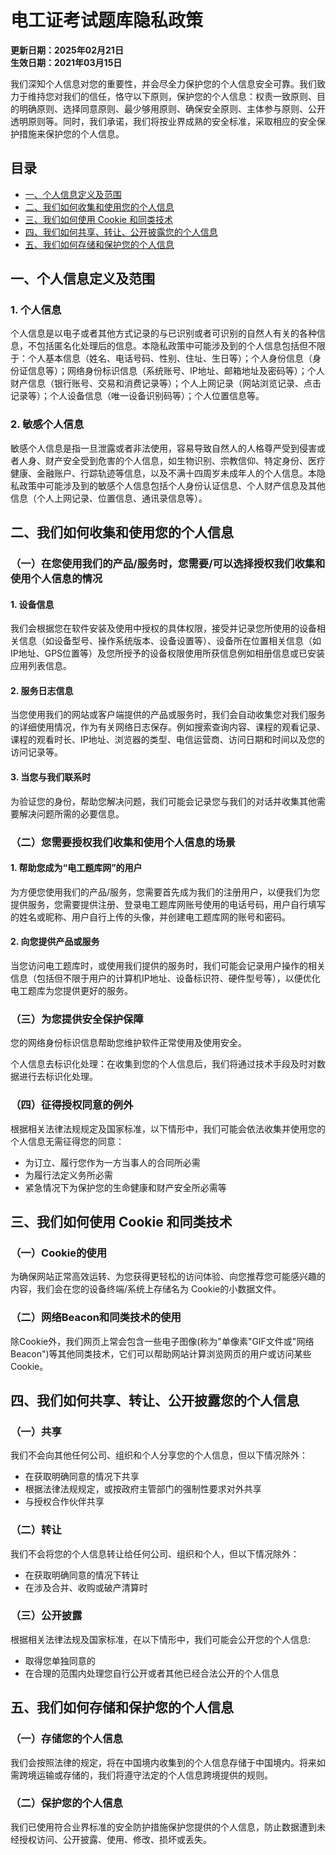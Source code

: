 # 电工证考试题库隐私政策

**更新日期：2025年02月21日**  
**生效日期：2021年03月15日**

我们深知个人信息对您的重要性，并会尽全力保护您的个人信息安全可靠。我们致力于维持您对我们的信任，恪守以下原则，保护您的个人信息：权责一致原则、目的明确原则、选择同意原则、最少够用原则、确保安全原则、主体参与原则、公开透明原则等。同时，我们承诺，我们将按业界成熟的安全标准，采取相应的安全保护措施来保护您的个人信息。

## 目录

- [一、个人信息定义及范围](#一、个人信息定义及范围)
- [二、我们如何收集和使用您的个人信息](#二、我们如何收集和使用您的个人信息)
- [三、我们如何使用 Cookie 和同类技术](#三、我们如何使用-cookie-和同类技术)
- [四、我们如何共享、转让、公开披露您的个人信息](#四、我们如何共享转让公开披露您的个人信息)
- [五、我们如何存储和保护您的个人信息](#五、我们如何存储和保护您的个人信息)

## 一、个人信息定义及范围

### 1. 个人信息

个人信息是以电子或者其他方式记录的与已识别或者可识别的自然人有关的各种信息，不包括匿名化处理后的信息。本隐私政策中可能涉及到的个人信息包括但不限于：个人基本信息（姓名、电话号码、性别、住址、生日等）；个人身份信息（身份证信息等）；网络身份标识信息（系统账号、IP地址、邮箱地址及密码等）；个人财产信息（银行账号、交易和消费记录等）；个人上网记录（网站浏览记录、点击记录等）；个人设备信息（唯一设备识别码等）；个人位置信息等。

### 2. 敏感个人信息

敏感个人信息是指一旦泄露或者非法使用，容易导致自然人的人格尊严受到侵害或者人身、财产安全受到危害的个人信息，如生物识别、宗教信仰、特定身份、医疗健康、金融账户、行踪轨迹等信息，以及不满十四周岁未成年人的个人信息。本隐私政策中可能涉及到的敏感个人信息包括个人身份认证信息、个人财产信息及其他信息（个人上网记录、位置信息、通讯录信息等）。

## 二、我们如何收集和使用您的个人信息

### （一）在您使用我们的产品/服务时，您需要/可以选择授权我们收集和使用个人信息的情况

#### 1. 设备信息

我们会根据您在软件安装及使用中授权的具体权限，接受并记录您所使用的设备相关信息（如设备型号、操作系统版本、设备设置等）、设备所在位置相关信息（如IP地址、GPS位置等）及您所授予的设备权限使用所获信息例如相册信息或已安装应用列表信息。

#### 2. 服务日志信息

当您使用我们的网站或客户端提供的产品或服务时，我们会自动收集您对我们服务的详细使用情况，作为有关网络日志保存。例如搜索查询内容、课程的观看记录、课程的观看时长、IP地址、浏览器的类型、电信运营商、访问日期和时间以及您的访问记录等。

#### 3. 当您与我们联系时

为验证您的身份，帮助您解决问题，我们可能会记录您与我们的对话并收集其他需要解决问题所需的必要信息。

### （二）您需要授权我们收集和使用个人信息的场景

#### 1. 帮助您成为“电工题库网”的用户

为方便您使用我们的产品/服务，您需要首先成为我们的注册用户，以便我们为您提供服务，您需要提供注册、登录电工题库网账号使用的电话号码，用户自行填写的姓名或昵称、用户自行上传的头像，并创建电工题库网的账号和密码。

#### 2. 向您提供产品或服务

当您访问电工题库时，或使用我们提供的服务时，我们可能会记录用户操作的相关信息（包括但不限于用户的计算机IP地址、设备标识符、硬件型号等），以便优化电工题库为您提供更好的服务。

### （三）为您提供安全保护保障

您的网络身份标识信息帮助您维护软件正常使用及使用安全。

个人信息去标识化处理：在收集到您的个人信息后，我们将通过技术手段及时对数据进行去标识化处理。

### （四）征得授权同意的例外

根据相关法律法规规定及国家标准，以下情形中，我们可能会依法收集并使用您的个人信息无需征得您的同意：
- 为订立、履行您作为一方当事人的合同所必需
- 为履行法定义务所必需
- 紧急情况下为保护您的生命健康和财产安全所必需等

## 三、我们如何使用 Cookie 和同类技术

### （一）Cookie的使用

为确保网站正常高效运转、为您获得更轻松的访问体验、向您推荐您可能感兴趣的内容，我们会在您的设备终端/系统上存储名为 Cookie的小数据文件。

### （二）网络Beacon和同类技术的使用

除Cookie外，我们网页上常会包含一些电子图像(称为"单像素"GIF文件或"网络Beacon")等其他同类技术，它们可以帮助网站计算浏览网页的用户或访问某些Cookie。

## 四、我们如何共享、转让、公开披露您的个人信息

### （一）共享

我们不会向其他任何公司、组织和个人分享您的个人信息，但以下情况除外：
- 在获取明确同意的情况下共享
- 根据法律法规规定，或按政府主管部门的强制性要求对外共享
- 与授权合作伙伴共享

### （二）转让

我们不会将您的个人信息转让给任何公司、组织和个人，但以下情况除外：
- 在获取明确同意的情况下转让
- 在涉及合并、收购或破产清算时

### （三）公开披露

根据相关法律法规及国家标准，在以下情形中，我们可能会公开您的个人信息:
- 取得您单独同意的
- 在合理的范围内处理您自行公开或者其他已经合法公开的个人信息

## 五、我们如何存储和保护您的个人信息

### （一）存储您的个人信息

我们会按照法律的规定，将在中国境内收集到的个人信息存储于中国境内。将来如需跨境运输或存储的，我们将遵守法定的个人信息跨境提供的规则。

### （二）保护您的个人信息

我们已使用符合业界标准的安全防护措施保护您提供的个人信息，防止数据遭到未经授权访问、公开披露、使用、修改、损坏或丢失。
